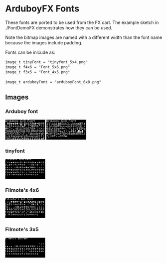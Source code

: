 # ArduboyFX Fonts

These fonts are ported to be used from the FX cart.  The example sketch in ./FontDemoFX demonstrates how they can be used.

Note the bitmap images are named with a different width than the font name because the images include padding.

Fonts can be inlcude as:

```
image_t tinyFont = "tinyfont_5x4.png"
image_t f4x6 = "Font_5x6.png"
image_t f3x5 = "Font_4x5.png"

image_t arduboyFont = "arduboyFont_6x8.png"
```
## Images
### Arduboy font
![Arduboy font page 1](https://github.com/FreezingSnail/ArduboyFXFonts/blob/main/Example_Images/ArduboyFontPage1.png?raw=true)
![Arduboy font page 2](https://github.com/FreezingSnail/ArduboyFXFonts/blob/main/Example_Images/ArduboyFontPage2.png?raw=true)
### tinyfont
![tinyfont](https://github.com/FreezingSnail/ArduboyFXFonts/blob/main/Example_Images/TinyFont.png?raw=true)
### Filmote's 4x6
![Filmote's 4x6](https://github.com/FreezingSnail/ArduboyFXFonts/blob/main/Example_Images/Filmote4x6.png?raw=true)
### Filmote's 3x5
![Filmote's 3x5](https://github.com/FreezingSnail/ArduboyFXFonts/blob/main/Example_Images/Filmote3x5.png?raw=true)
